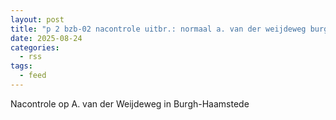 ```yaml
---
layout: post
title: "p 2 bzb-02 nacontrole uitbr.: normaal a. van der weijdeweg burgh-haamstede 192847"
date: 2025-08-24
categories: 
  - rss
tags: 
  - feed
---
```


Nacontrole op A. van der Weijdeweg in Burgh-Haamstede
